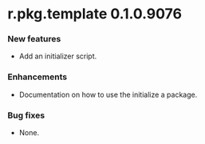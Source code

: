 # r.pkg.template 0.1.0.9076
### New features
* Add an initializer script.
### Enhancements
* Documentation on how to use the initialize a package.
### Bug fixes
* None.
